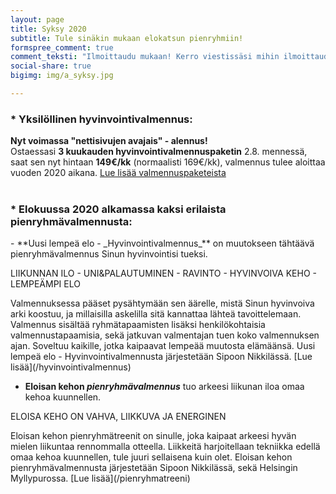 ```yaml
---
layout: page
title: Syksy 2020
subtitle: Tule sinäkin mukaan elokatsun pienryhmiin!
formspree_comment: true
comment_teksti: "Ilmoittaudu mukaan! Kerro viestissäsi mihin ilmoittaudut:"
social-share: true
bigimg: img/a_syksy.jpg

---
```

### * Yksilöllinen hyvinvointivalmennus:

**Nyt voimassa "nettisivujen avajais" - alennus!**  
Ostaessasi **3 kuukauden hyvinvointivalmennuspaketin** 2.8. mennessä, saat sen nyt hintaan **149€/kk** (normaalisti 169€/kk), valmennus tulee aloittaa vuoden 2020 aikana. 
[Lue lisää valmennuspaketeista](/yksilovalmennus)  
<br/>

### * Elokuussa 2020 alkamassa kaksi erilaista pienryhmävalmennusta:
<p></p>  
- **Uusi lempeä elo - _Hyvinvointi&shy;valmennus_** on muutokseen tähtäävä pienryhmävalmennus Sinun hyvinvointisi tueksi.
<p class="otsikkolistapalkki">
LIIKUNNAN ILO - UNI&PALAUTUMINEN - RAVINTO -   
HYVINVOIVA KEHO - LEMPEÄMPI ELO
</p>
Valmennuksessa pääset pysähtymään sen äärelle, mistä Sinun hyvinvoiva arki koostuu, ja millaisilla askelilla sitä kannattaa lähteä tavoittelemaan. Valmennus sisältää ryhmätapaamisten lisäksi henkilökohtaisia valmennustapaamisia, sekä jatkuvan valmentajan tuen koko valmennuksen ajan. Soveltuu kaikille, jotka kaipaavat lempeää muutosta elämäänsä.   
Uusi lempeä elo - Hyvinvointivalmennusta järjestetään Sipoon Nikkilässä. [Lue lisää](/hyvinvointivalmennus)
<br>

- **Eloisan kehon _pienryhmä&shy;valmennus_** tuo arkeesi liikunan iloa omaa kehoa kuunnellen.

<p class="otsikkolistapalkki">
ELOISA KEHO ON VAHVA, LIIKKUVA JA ENERGINEN
</p>
Eloisan kehon pienryhmätreenit on sinulle, joka kaipaat arkeesi hyvän mielen liikuntaa rennommalla otteella. Liikkeitä harjoitellaan tekniikka edellä omaa kehoa kuunnellen, tule juuri sellaisena kuin olet.  
Eloisan kehon pienryhmävalmennusta järjestetään Sipoon Nikkilässä, sekä Helsingin Myllypurossa.
[Lue lisää](/pienryhmatreeni)



